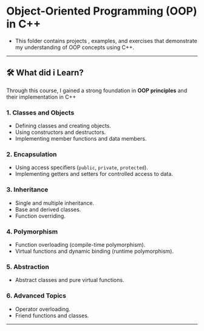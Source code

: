 # Object-Oriented Programming (OOP) in C++

- This folder contains projects , examples, and exercises that demonstrate my understanding of OOP concepts using C++.

---

## 🛠 What did i Learn?

Through this course, I gained a strong foundation in **OOP principles** and their implementation in C++

### 1. **Classes and Objects**
   - Defining classes and creating objects.
   - Using constructors and destructors.
   - Implementing member functions and data members.

### 2. **Encapsulation**
   - Using access specifiers (`public`, `private`, `protected`).
   - Implementing getters and setters for controlled access to data.

### 3. **Inheritance**
   - Single and multiple inheritance.
   - Base and derived classes.
   - Function overriding.

### 4. **Polymorphism**
   - Function overloading (compile-time polymorphism).
   - Virtual functions and dynamic binding (runtime polymorphism).

### 5. **Abstraction**
   - Abstract classes and pure virtual functions.

### 6. **Advanced Topics**
   - Operator overloading.
   - Friend functions and classes.

---
